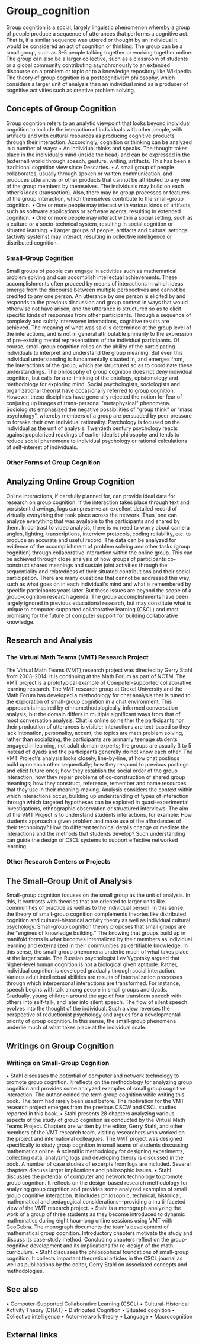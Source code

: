 # Group_cognition

Group cognition is a social, largely linguistic phenomenon whereby a group of people produce a sequence of utterances that performs a cognitive act. That is, if a similar sequence was uttered or thought by an individual it would be considered an act of cognition or thinking. The group can be a small group, such as 3–5 people talking together or working together online. The group can also be a larger collective, such as a classroom of students or a global community contributing asynchronously to an extended discourse on a problem or topic or to a knowledge repository like Wikipedia. The theory of group cognition is a postcognitivism philosophy, which considers a larger unit of analysis than an individual mind as a producer of cognitive activities such as creative problem solving.


## Concepts of Group Cognition

Group cognition refers to an analytic viewpoint that looks beyond individual cognition to include the interaction of individuals with other people, with artifacts and with cultural resources as producing cognitive products through their interaction. Accordingly, cognition or thinking can be analyzed in a number of ways:
•	An individual thinks and speaks. The thought takes place in the individual’s mind (inside the head) and can be expressed in the (external) world through speech, gesture, writing, artifacts. This has been a traditional cognition view since Descartes.
•	A small group of people collaborates, usually through spoken or written communication, and produces utterances or other products that cannot be attributed to any one of the group members by themselves. The individuals may build on each other’s ideas (transaction). Also, there may be group processes or features of the group interaction, which themselves contribute to the small-group cognition.
•	One or more people may interact with various kinds of artifacts, such as software applications or software agents, resulting in extended cognition.
•	One or more people may interact within a social setting, such as a culture or a socio-technical system, resulting in social cognition or situated learning.
•	Larger groups of people, artifacts and cultural settings (activity systems) may interact, resulting in collective intelligence or distributed cognition.


### Small-Group Cognition
Small groups of people can engage in activities such as mathematical problem solving and can accomplish intellectual achievements. These accomplishments often proceed by means of interactions in which ideas emerge from the discourse between multiple perspectives and cannot be credited to any one person. An utterance by one person is elicited by and responds to the previous discussion and group context in ways that would otherwise not have arisen, and the utterance is structured so as to elicit specific kinds of responses from other participants. Through a sequence of complexly and subtly interwoven interactions, cognitive results are achieved. The meaning of what was said is determined at the group level of the interactions, and is not in general attributable primarily to the expression of pre-existing mental representations of the individual participants.
Of course, small-group cognition relies on the ability of the participating individuals to interpret and understand the group meaning. But even this individual understanding is fundamentally situated in, and emerges from, the interactions of the group, which are structured so as to coordinate these understandings. The philosophy of group cognition does not deny individual cognition, but calls for a re-thinking of the ontology, epistemology and methodology for exploring mind.
Social psychologists, sociologists and organizational theorist have occasionally referred to group cognition. However, these disciplines have generally rejected the notion for fear of conjuring up images of trans-personal "metaphysical" phenomena. Sociologists emphasized the negative possibilities of "group think" or "mass psychology", whereby members of a group are persuaded by peer pressure to forsake their own individual rationality. Psychology is focused on the individual as the unit of analysis. Twentieth century psychology reacts against popularized readings of earlier idealist philosophy and tends to reduce social phenomena to individual psychology or rational calculations of self-interest of individuals.


### Other Forms of Group Cognition


## Analyzing Online Group Cognition


Online interactions, if carefully planned for, can provide ideal data for research on group cognition. If the interaction takes place through text and persistent drawings, logs can preserve an excellent detailed record of virtually everything that took place across the network. Thus, one can analyze everything that was available to the participants and shared by them. In contrast to video analysis, there is no need to worry about camera angles, lighting, transcriptions, interview protocols, coding reliability, etc. to produce an accurate and useful record.
The data can be analyzed for evidence of the accomplishment of problem solving and other tasks (group cognition) through collaborative interaction within the online group. This can be achieved through close analysis of how groups of participants co-construct shared meanings and sustain joint activities through the sequentiality and relatedness of their situated contributions and their social participation. There are many questions that cannot be addressed this way, such as what goes on in each individual's mind and what is remembered by specific participants years later. But these issues are beyond the scope of a group-cognition research agenda. The group accomplishments have been largely ignored in previous educational research, but may constitute what is unique to computer-supported collaborative learning (CSCL) and most promising for the future of computer support for building collaborative knowledge.


## Research and Analysis



### The Virtual Math Teams (VMT) Research Project
The Virtual Math Teams (VMT) research project was directed by Gerry Stahl from 2003–2014. It is continuing at the Math Forum as part of NCTM. The VMT project is a prototypical example of Computer-supported collaborative learning research.
The VMT research group at Drexel University and the Math Forum has developed a methodology for chat analysis that is tuned to the exploration of small-group cognition in a chat environment. This approach is inspired by ethnomethodologically-informed conversation analysis, but the domain differs in multiple significant ways from that of most conversation analysis: Chat is online so neither the participants nor their production of utterances is visible; interactions are text-based so they lack intonation, personality, accent; the topics are math problem solving, rather than socializing; the participants are primarily teenage students engaged in learning, not adult domain experts; the groups are usually 3 to 5 instead of dyads and the participants generally do not know each other.
The VMT Project's analysis looks closely, line-by-line, at how chat postings build upon each other sequentially; how they respond to previous postings and elicit future ones; how they establish the social order of the group interaction; how they repair problems of co-construction of shared group meanings; how they construct, reference, remember and name resources that they use in their meaning-making. Analysis considers the context within which interactions occur, building up understanding of types of interaction through which targeted hypotheses can be explored in quasi-experimental investigations, ethnographic observation or structured interviews.
The aim of the VMT Project is to understand students interactions, for example: How students approach a given problem and make use of the affordances of their technology? How do different technical details change or mediate the interactions and the methods that students develop? Such understanding can guide the design of CSCL systems to support effective networked learning.


### Other Research Centers or Projects


## The Small-Group Unit of Analysis

Small-group cognition focuses on the small group as the unit of analysis. In this, it contrasts with theories that are oriented to larger units like communities of practice as well as to the individual person. In this sense, the theory of small-group cognition complements theories like distributed cognition and cultural-historical activity theory as well as individual cultural psychology. Small-group cognition theory proposes that small groups are the "engines of knowledge building." The knowing that groups build up in manifold forms is what becomes internalized by their members as individual learning and externalized in their communities as certifiable knowledge. In this sense, the small-group phenomena underlie much of what takes place at the larger scale.
The Russian psychologist Lev Vygotsky argued that higher-level human cognition is not a biological given aptitude. Rather, individual cognition is developed gradually through social interaction. Various adult intellectual abilities are results of internalization processes through which interpersonal interactions are transformed. For instance, speech begins with talk among people in small groups and dyads. Gradually, young children around the age of four transform speech with others into self-talk, and later into silent speech. The flow of silent speech evolves into the thought of the individual. Such a view reverses the perspective of reductionist psychology and argues for a developmental priority of group cognition. In this sense, the small-group phenomena underlie much of what takes place at the individual scale.


## Writings on Group Cognition



### Writings on Small-Group Cognition
•	Stahl discusses the potential of computer and network technology to promote group cognition. It reflects on the methodology for analyzing group cognition and provides some analyzed examples of small group cognitive interaction. The author coined the term group cognition while writing this book. The term had rarely been used before. The motivation for the VMT research project emerges from the previous CSCW and CSCL studies reported in this book.
•	Stahl presents 28 chapters analyzing various aspects of the study of group cognition as conducted by the Virtual Math Teams Project. Chapters are written by the editor, Gerry Stahl, and other members of the VMT research team, visiting researchers who worked on the project and international colleagues. The VMT project was designed specifically to study group cognition in small teams of students discussing mathematics online. A scientific methodology for designing experiments, collecting data, analyzing logs and developing theory is discussed in the book. A number of case studies of excerpts from logs are included. Several chapters discuss larger implications and philosophic issues.
•	Stahl discusses the potential of computer and network technology to promote group cognition. It reflects on the design-based research methodology for analyzing group cognition and provides some analyzed examples of small group cognitive interaction. It includes philosophic, technical, historical, mathematical and pedagogical considerations—providing a multi-faceted view of the VMT research project.
•	 Stahl is a monograph analyzing the work of a group of three students as they become introduced to dynamic mathematics during eight hour-long online sessions using VMT with GeoGebra. The monograph documents the team's development of mathematical group cognition. Introductory chapters motivate the study and discuss its case-study method. Concluding chapters reflect on the group-cognitive development and its implications for re-design of the math curriculum.
•	Stahl discusses the philosophical foundations of small-group cognition. It collects important theoretical articles in the CSCL journal as well as publications by the editor, Gerry Stahl on associated concepts and methodologies.


## See also

•	Computer-Supported Collaborative Learning (CSCL)
•	Cultural-Historical Activity Theory (CHAT)
•	Distributed Cognition
•	Situated cognition
•	Collective intelligence
•	Actor-network theory
•	Language
•	Macrocognition


## External links

